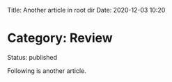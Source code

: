 Title: Another article in root dir
Date: 2020-12-03 10:20
# Category: Review
Status: published

Following is another article.
